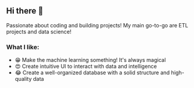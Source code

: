 ## Hi there 👋

Passionate about coding and building projects! My main go-to-go are ETL projects and data science! 

### What I like:
- :grin: Make the machine learning something! It's always magical
- :heart_eyes: Create intuitive UI to interact with data and intelligence
- :joy: Create a well-organized database with a solid structure and high-quality data
